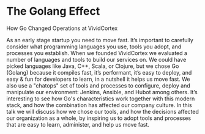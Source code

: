 The Golang Effect
=================

How Go Changed Operations at VividCortex

As an early stage startup you need to move fast. It’s important to carefully consider what programming languages you use, tools you adopt, and processes you establish. When we founded VividCortex we evaluated a number of languages and tools to build our services on. We could have picked languages like Java, C++, Scala, or Clojure, but we chose Go (Golang) because it compiles fast, it’s performant, it’s easy to deploy, and easy & fun for developers to learn, in a nutshell it helps us move fast. We also use a "chatops" set of tools and processes to configure, deploy and manipulate our environment: Jenkins, Ansible, and Hubot among others. It’s interesting to see how Go's characteristics work together with this modern stack, and how the combination has affected our company culture. In this talk we will discuss how we chose our tools, and how the decisions affected our organization as a whole, by inspiring us to adopt tools and processes that are easy to learn, administer, and help us move fast.
